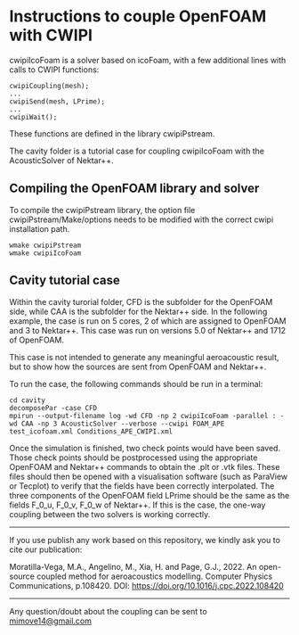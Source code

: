 # Instructions to couple OpenFOAM with CWIPI

cwipiIcoFoam is a solver based on icoFoam, with a few additional lines with calls to CWIPI functions:
```
cwipiCoupling(mesh);
...
cwipiSend(mesh, LPrime);
...
cwipiWait();
```
These functions are defined in the library cwipiPstream.

The cavity folder is a tutorial case for coupling cwipiIcoFoam with the AcousticSolver of Nektar++.



## Compiling the OpenFOAM library and solver

To compile the cwipiPstream library, the option file cwipiPstream/Make/options needs to be modified with the correct cwipi installation path.
```
wmake cwipiPstream
wmake cwipiIcoFoam
```


## Cavity tutorial case

Within the cavity turorial folder, CFD is the subfolder for the OpenFOAM side, while CAA is the subfolder for the Nektar++ side.
In the following example, the case is run on 5 cores, 2 of which are assigned to OpenFOAM and 3 to Nektar++. This case was run on versions 5.0 of Nektar++ and 1712 of OpenFOAM.

This case is not intended to generate any meaningful aeroacoustic result, but to show how the sources are sent from OpenFOAM and Nektar++.


To run the case, the following commands should be run in a terminal:

```
cd cavity
decomposePar -case CFD
mpirun --output-filename log -wd CFD -np 2 cwipiIcoFoam -parallel : -wd CAA -np 3 AcousticSolver --verbose --cwipi FOAM_APE test_icofoam.xml Conditions_APE_CWIPI.xml
```

Once the simulation is finished, two check points would have been saved. Those check points should be postprocessed using the appropriate OpenFOAM and Nektar++ commands to obtain the .plt or .vtk files. These files should then be opened with a visualisation software (such as ParaView or Tecplot) to verify that the fields have been correctly interpolated. The three components of the OpenFOAM field LPrime should be the same as the fields F_0_u, F_0_v, F_0_w of Nektar++. If this is the case, the one-way coupling between the two solvers is working correctly.

-----------------------
If you use publish any work based on this repository, we kindly ask you to cite our publication: 

Moratilla-Vega, M.A., Angelino, M., Xia, H. and Page, G.J., 2022. An open-source coupled method for aeroacoustics modelling. Computer Physics Communications, p.108420. DOI: https://doi.org/10.1016/j.cpc.2022.108420

-----------------------

Any question/doubt about the coupling can be sent to mimove14@gmail.com
